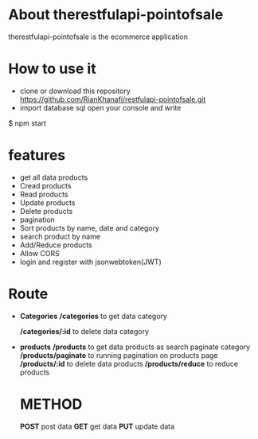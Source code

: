 
# About therestfulapi-pointofsale
therestfulapi-pointofsale is the ecommerce application

# How to use it
- clone or download this repository https://github.com/RianKhanafi/restfulapi-pointofsale.git
- import database sql
  open your console and write 
  
$ npm start 

# features
- get all data products
- Cread products
- Read products
- Update products
- Delete products
- pagination
- Sort products by name, date and category
- search product by name
- Add/Reduce products
- Allow CORS
- login and register with jsonwebtoken(JWT)

# Route
- **Categories** 
  **/categories**      to get data category 
  
  **/categories/:id**  to delete data category 
- **products** 
  **/products**  to get data products as search paginate category 
  **/products/paginate** to running pagination on products page
  **/products/:id** to delete data products
  **/products/reduce** to reduce products
  
  # METHOD
  **POST** post data
  **GET** get data
  **PUT** update data
  
  
